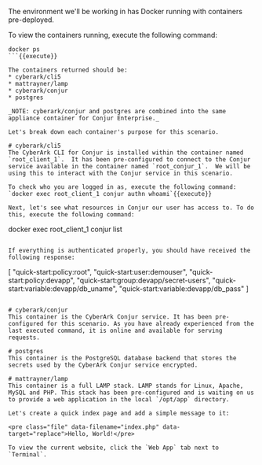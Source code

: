 
The environment we'll be working in has Docker running with containers pre-deployed.

To view the containers running, execute the following command:
```
docker ps
```{{execute}}

The containers returned should be:
* cyberark/cli5
* mattrayner/lamp
* cyberark/conjur
* postgres

_NOTE: cyberark/conjur and postgres are combined into the same appliance container for Conjur Enterprise._

Let's break down each container's purpose for this scenario.

# cyberark/cli5
The CyberArk CLI for Conjur is installed within the container named `root_client_1`.  It has been pre-configured to connect to the Conjur service available in the container named `root_conjur_1`.  We will be using this to interact with the Conjur service in this scenario.

To check who you are logged in as, execute the following command: `docker exec root_client_1 conjur authn whoami`{{execute}}

Next, let's see what resources in Conjur our user has access to. To do this, execute the following command:
```
docker exec root_client_1 conjur list
```{{execute}}

If everything is authenticated properly, you should have received the following response:

```
[
  "quick-start:policy:root",
  "quick-start:user:demouser",
  "quick-start:policy:devapp",
  "quick-start:group:devapp/secret-users",
  "quick-start:variable:devapp/db_uname",
  "quick-start:variable:devapp/db_pass"
]
```

# cyberark/conjur
This container is the CyberArk Conjur service. It has been pre-configured for this scenario. As you have already experienced from the last executed command, it is online and available for serving requests.

# postgres
This container is the PostgreSQL database backend that stores the secrets used by the CyberArk Conjur service encrypted.

# mattrayner/lamp
This container is a full LAMP stack. LAMP stands for Linux, Apache, MySQL and PHP. This stack has been pre-configured and is waiting on us to provide a web application in the local `/opt/app` directory.

Let's create a quick index page and add a simple message to it:

<pre class="file" data-filename="index.php" data-target="replace">Hello, World!</pre>

To view the current website, click the `Web App` tab next to `Terminal`.